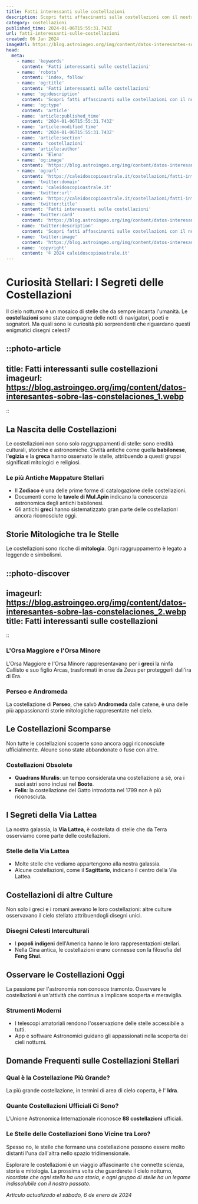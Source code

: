 ```yaml
---
title: Fatti interessanti sulle costellazioni
description: Scopri fatti affascinanti sulle costellazioni con il nostro blog in italiano. Esplora miti stellari, formazioni e molto altro!
category: costellazioni
published_time: 2024-01-06T15:55:31.743Z
url: fatti-interessanti-sulle-costellazioni
created: 06 Jan 2024
imageUrl: https://blog.astroingeo.org/img/content/datos-interesantes-sobre-las-constelaciones_1.webp
head:
  meta:
    - name: 'keywords'
      content: 'Fatti interessanti sulle costellazioni'
    - name: 'robots'
      content: 'index, follow'
    - name: 'og:title'
      content: 'Fatti interessanti sulle costellazioni'
    - name: 'og:description'
      content: 'Scopri fatti affascinanti sulle costellazioni con il nostro blog in italiano. Esplora miti stellari, formazioni e molto altro!'
    - name: 'og:type'
      content: 'article'
    - name: 'article:published_time'
      content: '2024-01-06T15:55:31.743Z'
    - name: 'article:modified_time'
      content: '2024-01-06T15:55:31.743Z'
    - name: 'article:section'
      content: 'costellazioni'
    - name: 'article:author'
      content: 'Elena'
    - name: 'og:image'
      content: 'https://blog.astroingeo.org/img/content/datos-interesantes-sobre-las-constelaciones_1.webp'
    - name: 'og:url'
      content: 'https://caleidoscopioastrale.it/costellazioni/fatti-interessanti-sulle-costellazioni'
    - name: 'twitter:domain'
      content: 'caleidoscopioastrale.it'
    - name: 'twitter:url'
      content: 'https://caleidoscopioastrale.it/costellazioni/fatti-interessanti-sulle-costellazioni'
    - name: 'twitter:title'
      content: 'Fatti interessanti sulle costellazioni'
    - name: 'twitter:card'
      content: 'https://blog.astroingeo.org/img/content/datos-interesantes-sobre-las-constelaciones_1.webp'
    - name: 'twitter:description'
      content: 'Scopri fatti affascinanti sulle costellazioni con il nostro blog in italiano. Esplora miti stellari, formazioni e molto altro!'
    - name: 'twitter:image'
      content: 'https://blog.astroingeo.org/img/content/datos-interesantes-sobre-las-constelaciones_1.webp'
    - name: 'copyright'
      content: '© 2024 caleidoscopioastrale.it'
---
```

# Curiosità Stellari: I Segreti delle Costellazioni

Il cielo notturno è un mosaico di stelle che da sempre incanta l'umanità. Le **costellazioni** sono state compagne delle notti di navigatori, poeti e sognatori. Ma quali sono le curiosità più sorprendenti che riguardano questi enigmatici disegni celesti?

::photo-article
---
title: Fatti interessanti sulle costellazioni
imageurl: https://blog.astroingeo.org/img/content/datos-interesantes-sobre-las-constelaciones_1.webp
---
::

## La Nascita delle Costellazioni

Le costellazioni non sono solo raggruppamenti di stelle: sono eredità culturali, storiche e astronomiche. Civiltà antiche come quella **babilonese**, l'**egizia** e la **greca** hanno osservato le stelle, attribuendo a questi gruppi significati mitologici e religiosi.

### Le più Antiche Mappature Stellari

- Il **Zodiaco** è una delle prime forme di catalogazione delle costellazioni.
- Documenti come le **tavole di Mul.Apin** indicano la conoscenza astronomica degli antichi babilonesi.
- Gli antichi **greci** hanno sistematizzato gran parte delle costellazioni ancora riconosciute oggi.

## Storie Mitologiche tra le Stelle

Le costellazioni sono ricche di **mitologia**. Ogni raggruppamento è legato a leggende e simbolismi.

::photo-discover
---
imageurl: https://blog.astroingeo.org/img/content/datos-interesantes-sobre-las-constelaciones_2.webp
title: Fatti interessanti sulle costellazioni
---
::

### L'Orsa Maggiore e l'Orsa Minore

L'Orsa Maggiore e l'Orsa Minore rappresentavano per i **greci** la ninfa Callisto e suo figlio Arcas, trasformati in orse da Zeus per proteggerli dall'ira di Era.

### Perseo e Andromeda

La costellazione di **Perseo**, che salvò **Andromeda** dalle catene, è una delle più appassionanti storie mitologiche rappresentate nel cielo.

## Le Costellazioni Scomparse

Non tutte le costellazioni scoperte sono ancora oggi riconosciute ufficialmente. Alcune sono state abbandonate o fuse con altre.

### Costellazioni Obsolete 

- **Quadrans Muralis**: un tempo considerata una costellazione a sé, ora i suoi astri sono inclusi nel **Boote**.
- **Felis**: la costellazione del Gatto introdotta nel 1799 non è più riconosciuta.

## I Segreti della Via Lattea

La nostra galassia, la **Via Lattea**, è costellata di stelle che da Terra osserviamo come parte delle costellazioni.

### Stelle della Via Lattea

- Molte stelle che vediamo appartengono alla nostra galassia.
- Alcune costellazioni, come il **Sagittario**, indicano il centro della Via Lattea.

## Costellazioni di altre Culture

Non solo i greci e i romani avevano le loro costellazioni: altre culture osservavano il cielo stellato attribuendogli disegni unici.

### Disegni Celesti Interculturali

- I **popoli indigeni** dell'America hanno le loro rappresentazioni stellari.
- Nella Cina antica, le costellazioni erano connesse con la filosofia del **Feng Shui**.

## Osservare le Costellazioni Oggi

La passione per l'astronomia non conosce tramonto. Osservare le costellazioni è un'attività che continua a implicare scoperta e meraviglia.

### Strumenti Moderni

- I telescopi amatoriali rendono l'osservazione delle stelle accessibile a tutti.
- App e software Astronomici guidano gli appassionati nella scoperta dei cieli notturni.

## Domande Frequenti sulle Costellazioni Stellari

### Qual è la Costellazione Più Grande?

La più grande costellazione, in termini di area di cielo coperta, è l' **Idra**.

### Quante Costellazioni Ufficiali Ci Sono?

L'Unione Astronomica Internazionale riconosce **88 costellazioni** ufficiali.

### Le Stelle delle Costellazioni Sono Vicine tra Loro?

Spesso no, le stelle che formano una costellazione possono essere molto distanti l'una dall'altra nello spazio tridimensionale.

Esplorare le costellazioni è un viaggio affascinante che connette scienza, storia e mitologia. La prossima volta che guarderete il cielo notturno, *ricordate che ogni stella ha una storia, e ogni gruppo di stelle ha un legame indissolubile con il nostro passato*.

_Artículo actualizado el sábado, 6 de enero de 2024_